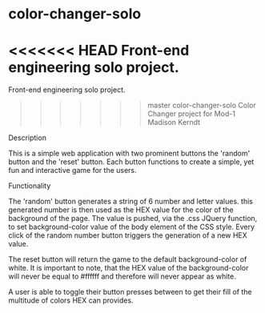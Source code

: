 # color-changer-solo
<<<<<<< HEAD
Front-end engineering solo project.
=======
Front-end engineering solo project.
>>>>>>> master
color-changer-solo
Color Changer project for Mod-1 Madison Kerndt


Description

This is a simple web application with two prominent buttons the 'random' button and the 'reset' button. Each button functions to create a simple, yet fun and interactive game for the users.


Functionality

The 'random' button generates a string of 6 number and letter values. this generated number is then used as the HEX value for the color of the background of the page. The value is pushed, via the .css JQuery function, to set background-color value of the body element of the CSS style. Every click of the random number button triggers the generation of a new HEX value.

The reset button will return the game to the default background-color of white. It is important to note, that the HEX value of the background-color will never be equal to #ffffff and therefore will never appear as white.

A user is able to toggle their button presses between to get their fill of the multitude of colors HEX can provides.
